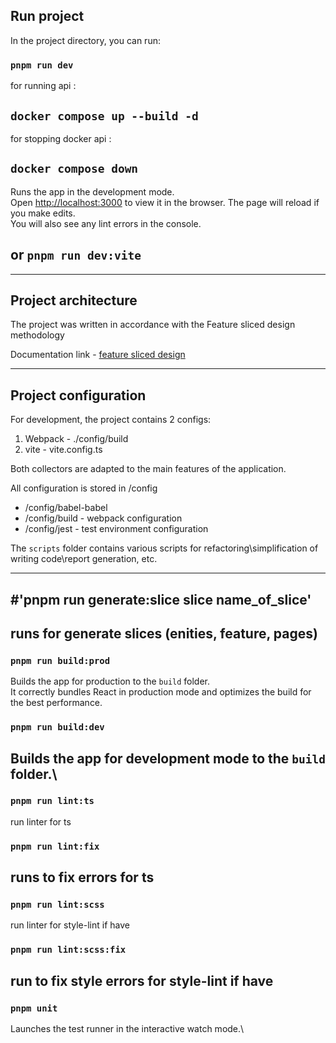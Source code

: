 ## Run project

In the project directory, you can run:

### `pnpm run dev` 

for running api :
## `docker compose up --build -d`
for stopping docker api :
## `docker compose down`

Runs the app in the development mode.\
Open [http://localhost:3000](http://localhost:3000) to view it in the browser.
The page will reload if you make edits.\
You will also see any lint errors in the console.
 
## or `pnpm run dev:vite`

----

## Project architecture

The project was written in accordance with the Feature sliced design methodology

Documentation link - [feature sliced design](https://feature-sliced.design/docs/get-started/tutorial)

----
## Project configuration

For development, the project contains 2 configs:
1. Webpack - ./config/build
2. vite - vite.config.ts

Both collectors are adapted to the main features of the application.

All configuration is stored in /config
- /config/babel-babel
- /config/build - webpack configuration
- /config/jest - test environment configuration

The `scripts` folder contains various scripts for refactoring\simplification of writing code\report generation, etc.

----
## #'pnpm run generate:slice slice name_of_slice'

## runs for generate slices (enities, feature, pages)

### `pnpm run build:prod`

Builds the app for production to the `build` folder.\
It correctly bundles React in production mode and optimizes the build for the best performance.


### `pnpm run build:dev`

## Builds the app for development mode to the `build` folder.\


### `pnpm run lint:ts`
run linter for ts 


### `pnpm run lint:fix` 
## runs to fix errors for ts 

### `pnpm run lint:scss` 
run linter for style-lint if have 


### `pnpm run lint:scss:fix` 
## run to fix style errors for style-lint if have 


### `pnpm unit`
Launches the test runner in the interactive watch mode.\
